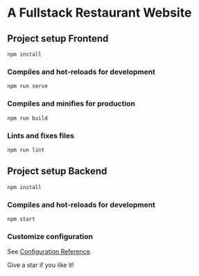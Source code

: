 # A Fullstack Restaurant Website

## Project setup Frontend
```
npm install
```

### Compiles and hot-reloads for development
```
npm run serve
```

### Compiles and minifies for production
```
npm run build
```

### Lints and fixes files
```
npm run lint
```

## Project setup Backend
```
npm install
```

### Compiles and hot-reloads for development
```
npm start
```


### Customize configuration
See [Configuration Reference](https://cli.vuejs.org/config/).

Give a star if you like it!

